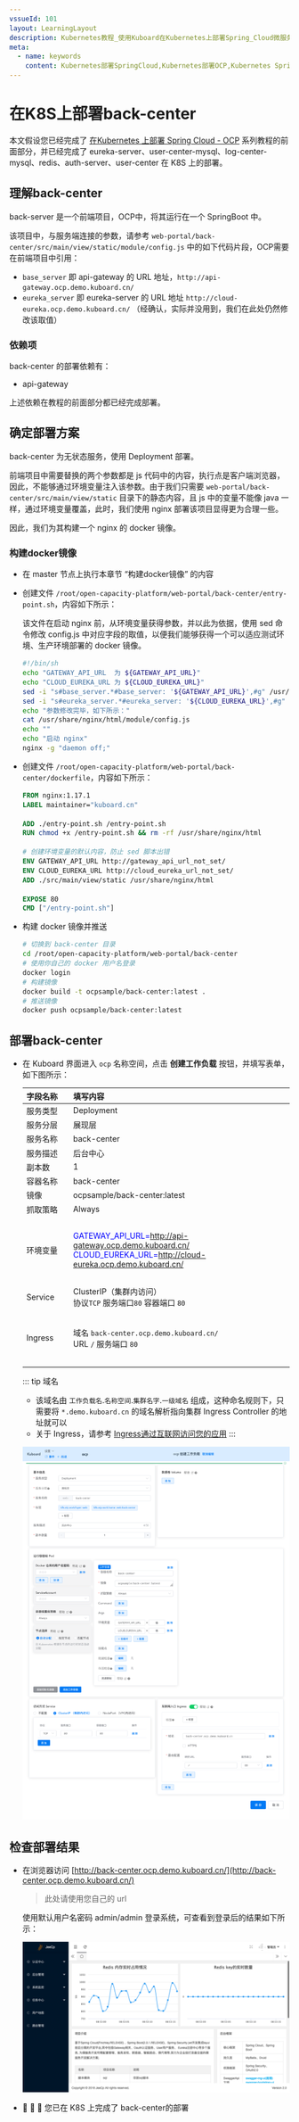 ```yaml
---
vssueId: 101
layout: LearningLayout
description: Kubernetes教程_使用Kuboard在Kubernetes上部署Spring_Cloud微服务平台OCP_open_capacity_platform微服务能力开放平台_部署back-center
meta:
  - name: keywords
    content: Kubernetes部署SpringCloud,Kubernetes部署OCP,Kubernetes Spring Cloud
---
```


# 在K8S上部署back-center

<AdSenseTitle/>

本文假设您已经完成了 [在Kubernetes 上部署 Spring Cloud - OCP](./) 系列教程的前面部分，并已经完成了 eureka-server、user-center-mysql、log-center-mysql、redis、auth-server、user-center 在 K8S 上的部署。

## 理解back-center

back-server 是一个前端项目，OCP中，将其运行在一个 SpringBoot 中。

该项目中，与服务端连接的参数，请参考 `web-portal/back-center/src/main/view/static/module/config.js` 中的如下代码片段，OCP需要在前端项目中引用：
* `base_server` 即 api-gateway 的 URL 地址，`http://api-gateway.ocp.demo.kuboard.cn/`
* `eureka_server` 即 eureka-server 的 URL 地址 `http://cloud-eureka.ocp.demo.kuboard.cn/` （经确认，实际并没用到，我们在此处仍然修改该取值）

### 依赖项

back-center 的部署依赖有：
* api-gateway

上述依赖在教程的前面部分都已经完成部署。

## 确定部署方案

back-center 为无状态服务，使用 Deployment 部署。

前端项目中需要替换的两个参数都是 js 代码中的内容，执行点是客户端浏览器，因此，不能够通过环境变量注入该参数。由于我们只需要 `web-portal/back-center/src/main/view/static` 目录下的静态内容，且 js 中的变量不能像 java 一样，通过环境变量覆盖，此时，我们使用 nginx 部署该项目显得更为合理一些。

因此，我们为其构建一个 nginx 的 docker 镜像。

### 构建docker镜像

* 在 master 节点上执行本章节 “构建docker镜像” 的内容

* 创建文件 `/root/open-capacity-platform/web-portal/back-center/entry-point.sh`，内容如下所示：

  该文件在启动 nginx 前，从环境变量获得参数，并以此为依据，使用 sed 命令修改 config.js 中对应字段的取值，以便我们能够获得一个可以适应测试环境、生产环境部署的 docker 镜像。

  ``` sh
  #!/bin/sh
  echo "GATEWAY_API_URL  为 ${GATEWAY_API_URL}"
  echo "CLOUD_EUREKA_URL 为 ${CLOUD_EUREKA_URL}"
  sed -i "s#base_server.*#base_server: '${GATEWAY_API_URL}',#g" /usr/share/nginx/html/module/config.js
  sed -i "s#eureka_server.*#eureka_server: '${CLOUD_EUREKA_URL}',#g" /usr/share/nginx/html/module/config.js
  echo "参数修改完毕，如下所示："
  cat /usr/share/nginx/html/module/config.js
  echo ""
  echo "启动 nginx"
  nginx -g "daemon off;"
  ```

* 创建文件 `/root/open-capacity-platform/web-portal/back-center/dockerfile`，内容如下所示：

  ``` dockerfile
  FROM nginx:1.17.1
  LABEL maintainer="kuboard.cn"

  ADD ./entry-point.sh /entry-point.sh
  RUN chmod +x /entry-point.sh && rm -rf /usr/share/nginx/html

  # 创建环境变量的默认内容，防止 sed 脚本出错
  ENV GATEWAY_API_URL http://gateway_api_url_not_set/
  ENV CLOUD_EUREKA_URL http://cloud_eureka_url_not_set/
  ADD ./src/main/view/static /usr/share/nginx/html

  EXPOSE 80
  CMD ["/entry-point.sh"]
  ```

* 构建 docker 镜像并推送

  ``` sh
  # 切换到 back-center 目录
  cd /root/open-capacity-platform/web-portal/back-center
  # 使用你自己的 docker 用户名登录
  docker login
  # 构建镜像
  docker build -t ocpsample/back-center:latest .
  # 推送镜像
  docker push ocpsample/back-center:latest
  ```


## 部署back-center

* 在 Kuboard 界面进入 `ocp` 名称空间，点击 **创建工作负载** 按钮，并填写表单，如下图所示：

  | 字段名称 | 填写内容                                                     | 备注                                        |
  | -------- | ------------------------------------------------------------ | ------------------------------------------- |
  | <div style="min-width:70px;">服务类型</div> | Deployment                                                   |                                             |
  | 服务分层 | 展现层                                                       |                                             |
  | 服务名称 | back-center                                                 |                                             |
  | 服务描述 | 后台中心                                                     |                                             |
  | 副本数   | 1                                                            |                                             |
  | 容器名称 | back-center                                                 |                                             |
  | 镜像     | ocpsample/back-center:latest                                 |                                             |
  | 抓取策略 | Always                                                       |                                             |
  | 环境变量 | <div style="min-width: 400px;"><font color="blue">GATEWAY_API_URL=</font>http://api-gateway.ocp.demo.kuboard.cn/<br /><font color="blue">CLOUD_EUREKA_URL=</font>http://cloud-eureka.ocp.demo.kuboard.cn/</div> | 填入 kuboard 时<br/>环境变量名后面不带 `=`<br/> |
  | Service  | ClusterIP（集群内访问）<br />协议`TCP` 服务端口`80` 容器端口 `80` |                                             |
  | Ingress  | 域名 `back-center.ocp.demo.kuboard.cn/`<br />URL `/` 服务端口 `80` | 请使用您自己的Ingress域名                                        |

  ::: tip 域名
  * 该域名由 `工作负载名`.`名称空间`.`集群名字`.`一级域名` 组成，这种命名规则下，只需要将 `*.demo.kuboard.cn` 的域名解析指向集群 Ingress Controller 的地址就可以
  * 关于 Ingress，请参考 [Ingress通过互联网访问您的应用](/learning/k8s-intermediate/service/ingress.html)
  :::

  ![Kubernetes教程_部署SpringCloud微服务_OCP_back-center](./back-center.assets/image-20190930230236651.png)
  


## 检查部署结果

* 在浏览器访问 [http://back-center.ocp.demo.kuboard.cn/](http://back-center.ocp.demo.kuboard.cn/)
  > 此处请使用您自己的 url

  使用默认用户名密码 admin/admin 登录系统，可查看到登录后的结果如下所示：

  ![Kubernetes教程_部署SpringCloud微服务_OCP_back-center_检查部署结果](./back-center.assets/image-20191001085338024.png)

* :tada: :tada: :tada: 您已在 K8S 上完成了 back-center的部署
